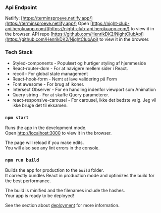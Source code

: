 ### Api Endpoint

Netlify: [https://terminsproeve.netlify.app/](https://terminsproeve.netlify.app/)
Open [https://night-club-api.herokuapp.com/](https://night-club-api.herokuapp.com/) to view it in the browser.
API repo [https://github.com/HenrikDK2/NightClubApi](https://github.com/HenrikDK2/NightClubApi) to view it in the browser.

### Tech Stack

- Styled-components - Populært og hurtiger styling af hjemmeside
- React-router-dom - For at navigere mellem sider i React.
- recoil - For global state management
- React-hook-form - Nemt at lave validering på Form
- Font awesome - For brug af ikoner.
- Intersect Observer - For en handling indenfor viewport som Animation
- Query string - For at skaffe Query parameterer.
- react-responsive-carousel - For carousel, ikke det bedste valg. Jeg vil ikke bruge det til eksamen.

### `npm start`

Runs the app in the development mode.<br />
Open [http://localhost:3000](http://localhost:3000) to view it in the browser.

The page will reload if you make edits.<br />
You will also see any lint errors in the console.

### `npm run build`

Builds the app for production to the `build` folder.<br />
It correctly bundles React in production mode and optimizes the build for the best performance.

The build is minified and the filenames include the hashes.<br />
Your app is ready to be deployed!

See the section about [deployment](https://facebook.github.io/create-react-app/docs/deployment) for more information.
